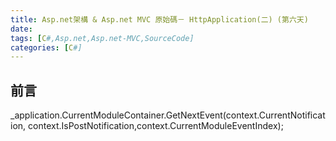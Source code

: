 ```yaml
---
title: Asp.net架構 & Asp.net MVC 原始碼－ HttpApplication(二) (第六天)
date: 
tags: [C#,Asp.net,Asp.net-MVC,SourceCode]
categories: [C#]
---
```


## 前言


_application.CurrentModuleContainer.GetNextEvent(context.CurrentNotification, context.IsPostNotification,context.CurrentModuleEventIndex);